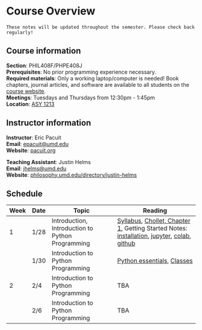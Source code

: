 # Course Overview

```{warning} 
These notes will be updated throughout the semester. Please check back regularly!

```

## Course information
**Section**: PHIL408F/PHPE408J</br>
**Prerequisites**: No prior programming experience necessary.</br>
**Required materials**: Only a working laptop/computer is needed! Book chapters, journal articles, and software are  available to all students on the [course website](https://umd.instructure.com/courses/1380870/modules).</br>
**Meetings**: Tuesdays and Thursdays from 12:30pm - 1:45pm</br>
**Location**: <a target="_blank" rel="noopener noreferrer" href="https://www.google.com/maps?q=Parren+J.+Mitchell+Art-Sociology+Bldg.,+College+Park,+MD&z=18">ASY 1213</a></br>


## Instructor information
**Instructor**: Eric Pacuit<br>
**Email**: epacuit@umd.edu<br>
**Website**: <a target="_blank" rel="noopener noreferrer" href="https://pacuit.org">pacuit.org</a></br>

**Teaching Assistant**: Justin Helms<br>
**Email**: jhelms@umd.edu<br>
**Website**: <a target="_blank" rel="noopener noreferrer" href="https://philosophy.umd.edu/directory/justin-helms">philosophy.umd.edu/directory/justin-helms</a></br>

## Schedule


| Week | Date  | Topic | Reading|
|------|-------|-----|-------------|
| 1    | 1/28  | Introduction, Introduction to Python Programming | [Syllabus](https://umd.instructure.com/courses/1380870/files/82211853?wrap=1), [Chollet, Chapter 1](https://umd.instructure.com/courses/1380870/files/82212031?module_item_id=13429542), Getting Started Notes: [installation](installation), [jupyter](jupyter), [colab](colab), [github](github) |
|      | 1/30  | Introduction to Python Programming | [Python essentials](python-essentials), [Classes](classes) |
| 2    | 2/4   | Introduction to Python Programming | TBA                                                                                                                                                              |
|      | 2/6   | Introduction to Python Programming | TBA                                                                                                                                                              |
